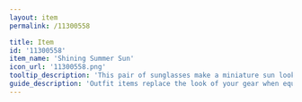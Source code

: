 ```yaml
---
layout: item
permalink: /11300558

title: Item
id: '11300558'
item_name: 'Shining Summer Sun'
icon_url: '11300558.png'
tooltip_description: 'This pair of sunglasses make a miniature sun look cool.'
guide_description: 'Outfit items replace the look of your gear when equipped.'
---
```

